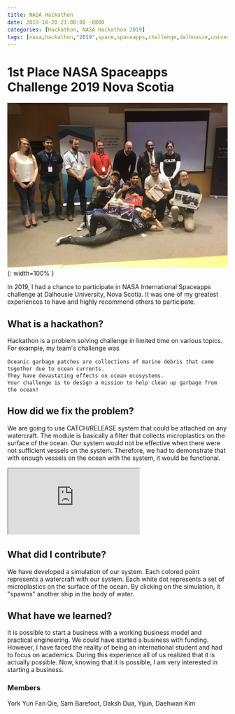 ```yaml
---
title: NASA Hackathon
date: 2019-10-20 21:00:00 -0800
categories: [Hackathon, NASA Hackathon 2019]
tags: [nasa,hackathon,"2019",space,spaceapps,challenge,dalhousie,university,daehwan,kim,david]     # TAG names should always be lowercase
---
```


# 1st Place NASA Spaceapps Challenge 2019 Nova Scotia

![Desktop View](/assets/images/yearbook/image3.png){: width=100% }

In 2019, I had a chance to participate in NASA International Spaceapps challenge at Dalhousie University, Nova Scotia. It was one of my greatest experiences to have and highly recommend others to participate.

## What is a hackathon?

Hackathon is a problem solving challenge in limited time on various topics. For example, my team's challenge was

```
Oceanic garbage patches are collections of marine debris that come together due to ocean currents.
They have devastating effects on ocean ecosystems.
Your challenge is to design a mission to help clean up garbage from the ocean!
```

## How did we fix the problem?

We are going to use CATCH/RELEASE system that could be attached on any watercraft. The module is basically a filter that collects microplastics on the surface of the ocean. Our system would not be effective when there were not sufficient vessels on the system. Therefore, we had to demonstrate that with enough vessels on the ocean with the system, it would be functional.

<iframe src="https://editor.p5js.org/rlaeoghks112/full/Wf4_7bo1l" style="width: 100%, height: 100%"></iframe>

## What did I contribute?

We have developed a simulation of our system. Each colored point represents a watercraft with our system. Each white dot represents a set of microplastics on the surface of the ocean. By clicking on the simulation, it "spawns" another ship in the body of water.

## What have we learned?

It is possible to start a business with a working business model and practical engineering. We could have started a business with funding. However, I have faced the reality of being an international student and had to focus on academics. During this experience all of us realized that it is actually possible. Now, knowing that it is possible, I am very interested in starting a business.

### Members
York Yun Fan Qie, Sam Barefoot, Daksh Dua, Yijun, Daehwan Kim


